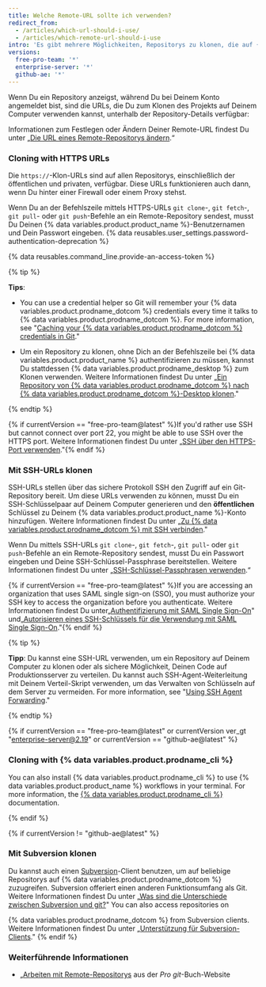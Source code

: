 ```yaml
---
title: Welche Remote-URL sollte ich verwenden?
redirect_from:
  - /articles/which-url-should-i-use/
  - /articles/which-remote-url-should-i-use
intro: 'Es gibt mehrere Möglichkeiten, Repositorys zu klonen, die auf {% data variables.product.prodname_dotcom %} vorhanden sind.'
versions:
  free-pro-team: '*'
  enterprise-server: '*'
  github-ae: '*'
---
```


Wenn Du ein Repository anzeigst, während Du bei Deinem Konto angemeldet bist, sind die URLs, die Du zum Klonen des Projekts auf Deinem Computer verwenden kannst, unterhalb der Repository-Details verfügbar:

Informationen zum Festlegen oder Ändern Deiner Remote-URL findest Du unter „[Die URL eines Remote-Repositorys ändern](/articles/changing-a-remote-s-url).“

### Cloning with HTTPS URLs

Die `https://`-Klon-URLs sind auf allen Repositorys, einschließlich der öffentlichen und privaten, verfügbar. Diese URLs funktionieren auch dann, wenn Du hinter einer Firewall oder einem Proxy stehst.

Wenn Du an der Befehlszeile mittels HTTPS-URLs `git clone`-, `git fetch`-, `git pull`- oder `git push`-Befehle an ein Remote-Repository sendest, musst Du Deinen {% data variables.product.product_name %}-Benutzernamen und Dein Passwort eingeben. {% data reusables.user_settings.password-authentication-deprecation %}

{% data reusables.command_line.provide-an-access-token %}

{% tip %}

**Tips**:

- You can use a credential helper so Git will remember your {% data variables.product.prodname_dotcom %} credentials every time it talks to {% data variables.product.prodname_dotcom %}. For more information, see "[Caching your {% data variables.product.prodname_dotcom %} credentials in Git](/github/using-git/caching-your-github-credentials-in-git)."

- Um ein Repository zu klonen, ohne Dich an der Befehlszeile bei {% data variables.product.product_name %} authentifizieren zu müssen, kannst Du stattdessen {% data variables.product.prodname_desktop %} zum Klonen verwenden. Weitere Informationen findest Du unter „[Ein Repository von {% data variables.product.prodname_dotcom %} nach {% data variables.product.prodname_dotcom %}-Desktop klonen](/desktop/contributing-to-projects/cloning-a-repository-from-github-to-github-desktop)."

{% endtip %}

 {% if currentVersion == "free-pro-team@latest" %}If you'd rather use SSH but cannot connect over port 22, you might be able to use SSH over the HTTPS port. Weitere Informationen findest Du unter „[SSH über den HTTPS-Port verwenden](/github/authenticating-to-github/using-ssh-over-the-https-port)."{% endif %}

### Mit SSH-URLs klonen

SSH-URLs stellen über das sichere Protokoll SSH den Zugriff auf ein Git-Repository bereit. Um diese URLs verwenden zu können, musst Du ein SSH-Schlüsselpaar auf Deinem Computer generieren und den **öffentlichen** Schlüssel zu Deinem {% data variables.product.product_name %}-Konto hinzufügen. Weitere Informationen findest Du unter „[Zu {% data variables.product.prodname_dotcom %} mit SSH verbinden](/github/authenticating-to-github/connecting-to-github-with-ssh)."

Wenn Du mittels SSH-URLs `git clone`-, `git fetch`-, `git pull`- oder `git push`-Befehle an ein Remote-Repository sendest, musst Du ein Passwort eingeben und Deine SSH-Schlüssel-Passphrase bereitstellen. Weitere Informationen findest Du unter „[SSH-Schlüssel-Passphrasen verwenden](/github/authenticating-to-github/working-with-ssh-key-passphrases).“

{% if currentVersion == "free-pro-team@latest" %}If you are accessing an organization that uses SAML single sign-on (SSO), you must authorize your SSH key to access the organization before you authenticate. Weitere Informationen findest Du unter[„Authentifizierung mit SAML Single Sign-On](/github/authenticating-to-github/about-authentication-with-saml-single-sign-on)" und[„Autorisieren eines SSH-Schlüssels für die Verwendung mit SAML Single Sign-On](/github/authenticating-to-github/authorizing-an-ssh-key-for-use-with-saml-single-sign-on)."{% endif %}

{% tip %}

**Tipp**: Du kannst eine SSH-URL verwenden, um ein Repository auf Deinem Computer zu klonen oder als sichere Möglichkeit, Deinen Code auf Produktionsserver zu verteilen. Du kannst auch SSH-Agent-Weiterleitung mit Deinem Verteil-Skript verwenden, um das Verwalten von Schlüsseln auf dem Server zu vermeiden. For more information, see "[Using SSH Agent Forwarding](/v3/guides/using-ssh-agent-forwarding/)."

{% endtip %}

{% if currentVersion == "free-pro-team@latest" or currentVersion ver_gt "enterprise-server@2.19" or currentVersion == "github-ae@latest" %}

### Cloning with {% data variables.product.prodname_cli %}

You can also install {% data variables.product.prodname_cli %} to use {% data variables.product.product_name %} workflows in your terminal. For more information, the [{% data variables.product.prodname_cli %}](https://cli.github.com/manual/) documentation.

{% endif %}

{% if currentVersion != "github-ae@latest" %}
### Mit Subversion klonen

Du kannst auch einen [Subversion](https://subversion.apache.org/)-Client benutzen, um auf beliebige Repositorys auf {% data variables.product.prodname_dotcom %} zuzugreifen. Subversion offeriert einen anderen Funktionsumfang als Git. Weitere Informationen findest Du unter „[Was sind die Unterschiede zwischen Subversion und git?](/github/importing-your-projects-to-github/what-are-the-differences-between-subversion-and-git)"
You can also access repositories on

{% data variables.product.prodname_dotcom %} from Subversion clients. Weitere Informationen findest Du unter „[Unterstützung für Subversion-Clients](/github/importing-your-projects-to-github/support-for-subversion-clients)."
{% endif %}

### Weiterführende Informationen

- „[Arbeiten mit Remote-Repositorys](https://git-scm.com/book/en/Git-Basics-Working-with-Remotes) aus der _Pro git_-Buch-Website
